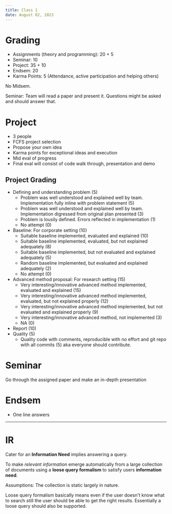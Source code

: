```yaml
---
title: Class 1
date: August 02, 2023
---
```


# Grading

- Assignments (theory and programming): 20 + 5
- Seminar: 10
- Project: 35 + 10
- Endsem: 20
- Karma Points: 5 (Attendance, active participation and helping others)

No Midsem.

Seminar: Team will read a paper and present it. Questions might be asked and should answer that.

# Project

- 3 people
- FCFS project selection
- Propose your own idea
- Karma points for exceptional ideas and execution
- Mid eval of progress
- Final eval will consist of code walk through, presentation and demo

## Project Grading

- Defining and understanding problem (5)
    - Problem was well understood and explained well by team. Implementation fully inline with problem statement (5)
    - Problem was well understood and explained well by team. Implementation digressed from original plan presented (3)
    - Problem is lousily defined. Errors reflected in implementation (1)
    - No attempt (0)
- Baseline: For corporate setting (10)
    - Suitable baseline implemented, evaluated and explained (10)
    - Suitable baseline implemented, evaluated, but not explained adequately (8)
    - Suitable baseline implemented, but not evaluated and explained adequately (5)
    - Random baseline implemented, but evaluated and explained adequately (2)
    - No attempt (0)
- Advanced method proposal: For research setting (15)
    - Very interesting/innovative advanced method implemented, evaluated and explained (15)
    - Very interesting/innovative advanced method implemented, evaluated, but not explained properly (12)
    - Very interesting/innovative advanced method implemented, but not evaluated and explained properly (9)
    - Very interesting/innovative advanced method, not implemented (3)
    - NA (0)
- Report (10)
- Quality (5)
    - Quality code with comments, reproducible with no effort and git repo with all commits (5) aka everyone should contribute.

# Seminar

Go through the assigned paper and make an in-depth presentation

# Endsem

- One line answers 

---

# IR

Cater for an **Information Need** implies answering a query.

To make *relevant information* emerge automatically from a large collection of documents using a **loose query formalism** to satisfy users **information need**.

Assumptions: The collection is static largely in nature.

Loose query formalism basically means even if the user doesn't know what to search still the user should be able to get the right results. Essentially a loose query should also be supported.


